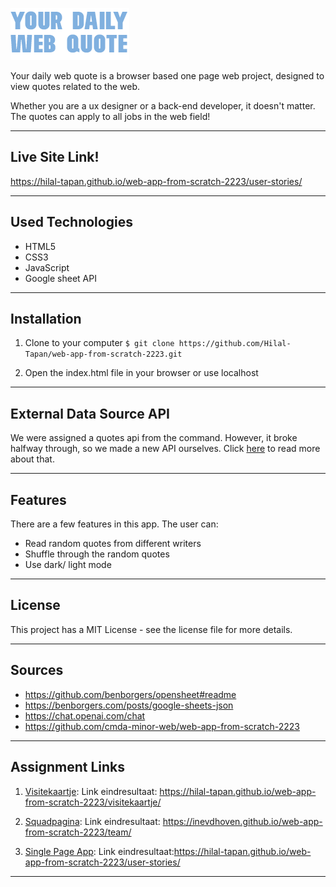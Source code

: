 ![Logo](https://github.com/Hilal-Tapan/web-app-from-scratch-2223/blob/main/user-stories/images/Middel%202.png)

Your daily web quote is a browser based one page web project, designed to view quotes related to the web.

Whether you are a ux designer or a back-end developer, it doesn't matter. The quotes can apply to all jobs in the web field!

*** 

## Live Site Link!
https://hilal-tapan.github.io/web-app-from-scratch-2223/user-stories/

***

## Used Technologies
* HTML5
* CSS3
* JavaScript
* Google sheet API

***

## Installation
1. Clone to your computer
```$ git clone https://github.com/Hilal-Tapan/web-app-from-scratch-2223.git```

2. Open the index.html file in your browser or use localhost

***

## External Data Source API
We were assigned a quotes api from the command. However, it broke halfway through, so we made a new API ourselves. Click [here](https://github.com/Hilal-Tapan/web-app-from-scratch-2223/wiki/Google-Sheet-API) to read more about that.

*** 

## Features
There are a few features in this app. The user can:
* Read random quotes from different writers
* Shuffle through the random quotes
* Use dark/ light mode

***

## License
This project has a MIT License - see the license file for more details.

***

## Sources
* https://github.com/benborgers/opensheet#readme
* https://benborgers.com/posts/google-sheets-json 
* https://chat.openai.com/chat 
* https://github.com/cmda-minor-web/web-app-from-scratch-2223 

***

## Assignment Links
1. [Visitekaartje](https://github.com/cmda-minor-web/web-app-from-scratch-2223/blob/main/course/week-1.md#1-visitekaartje): Link eindresultaat: https://hilal-tapan.github.io/web-app-from-scratch-2223/visitekaartje/

2. [Squadpagina](https://github.com/cmda-minor-web/web-app-from-scratch-2223/blob/main/course/week-1.md#2-squadpagina): Link eindresultaat: https://inevdhoven.github.io/web-app-from-scratch-2223/team/

3. [Single Page App](https://github.com/cmda-minor-web/web-app-from-scratch-2223/blob/master/course/week-2.md): Link eindresultaat:https://hilal-tapan.github.io/web-app-from-scratch-2223/user-stories/

---




<!-- Add a link to your live demo in Github Pages 🌐 CHECK-->


<!-- ☝️ replace this description with a description of your own work CHECK-->

<!-- replace the code in the /docs folder with your own, so you can showcase your work with GitHub Pages 🌍 -->

<!-- Add a nice poster image here at the end of the week, showing off your shiny frontend 📸 -->

<!-- Maybe a table of contents here? 📚 -->

<!-- How about a section that describes how to install this project? 🤓  CHECK-->

<!-- ...but how does one use this project? What are its features 🤔 -->

<!-- What external data source is featured in your project and what are its properties 🌠 CHECK -->

<!-- Maybe a checklist of done stuff and stuff still on your wishlist? ✅ -->

<!-- How about a license here? 📜 (or is it a licence?) 🤷 -->
